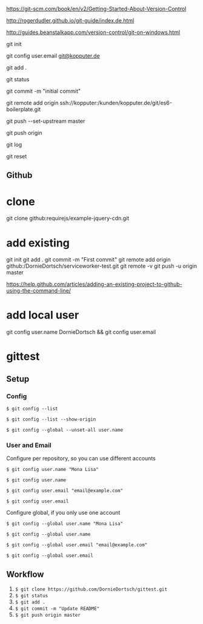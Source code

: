 https://git-scm.com/book/en/v2/Getting-Started-About-Version-Control

http://rogerdudler.github.io/git-guide/index.de.html

http://guides.beanstalkapp.com/version-control/git-on-windows.html

git init

git config user.email git@kopputer.de

git add .

git status

git commit -m "initial commit"

git remote add origin ssh://kopputer:/kunden/kopputer.de/git/es6-boilerplate.git

git push --set-upstream master

git push origin

git log

git reset


Github
------------------

# clone
git clone github:requirejs/example-jquery-cdn.git

# add existing
git init
git add .
git commit -m "First commit"
git remote add origin github:/DornieDortsch/serviceworker-test.git
git remote -v
git push -u origin master

https://help.github.com/articles/adding-an-existing-project-to-github-using-the-command-line/

# add local user
git config user.name DornieDortsch && git config user.email

# gittest

## Setup

### Config
```
$ git config --list

$ git config --list --show-origin

$ git config --global --unset-all user.name
```

### User and Email

Configure per repository, so you can use different accounts
```
$ git config user.name "Mona Lisa"

$ git config user.name

$ git config user.email "email@example.com"

$ git config user.email
```

Configure global, if you only use one account
```
$ git config --global user.name "Mona Lisa"

$ git config --global user.name

$ git config --global user.email "email@example.com"

$ git config --global user.email
```

## Workflow
1. `$ git clone https://github.com/DornieDortsch/gittest.git`
2. `$ git status`
3. `$ git add .`
4. `$ git commit -m "Update README"`
5. `$ git push origin master`
